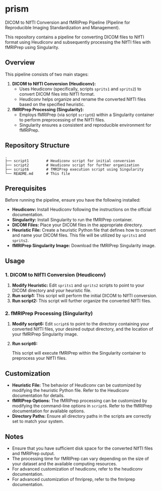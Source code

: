 # prism
DICOM to NIfTI Conversion and fMRIPrep Pipeline (Pipeline for Reproducible Imaging Standardization and Management).

This repository contains a pipeline for converting DICOM files to NIfTI format using Heudiconv and subsequently processing the NIfTI files with fMRIPrep using Singularity.

## Overview

This pipeline consists of two main stages:

1.  **DICOM to NIfTI Conversion (Heudiconv):**
    * Uses Heudiconv (specifically, scripts `sprits1` and `sprits2`) to convert DICOM files into NIfTI format.
    * Heudiconv helps organize and rename the converted NIfTI files based on the specified heuristic.
2.  **fMRIPrep Processing (Singularity):**
    * Employs fMRIPrep (via script `script6`) within a Singularity container to perform preprocessing of the NIfTI files.
    * Singularity ensures a consistent and reproducible environment for fMRIPrep.

## Repository Structure

```
.
├── script1        # Heudiconv script for initial conversion
├── script2        # Heudiconv script for further organization
├── script6        # fMRIPrep execution script using Singularity
└── README.md      # This file
```

## Prerequisites

Before running the pipeline, ensure you have the following installed:

* **Heudiconv:** Install Heudiconv following the instructions on the official documentation.
* **Singularity:** Install Singularity to run the fMRIPrep container.
* **DICOM Files:** Place your DICOM files in the appropriate directory.
* **Heuristic File:** Create a heuristic Python file that defines how to convert and name your DICOM files. This file will be utilized by `sprits1` and `sprits2`.
* **fMRIPrep Singularity Image:** Download the fMRIPrep Singularity image.

## Usage

### 1. DICOM to NIfTI Conversion (Heudiconv)

1.  **Modify Heuristic:** Edit `sprits1` and `sprits2` scripts to point to your DICOM directory and your heuristic file.
2.  **Run scrip1:**
    This script will perform the initial DICOM to NIfTI conversion.
3.  **Run script2:**
    This script will further organize the converted NIfTI files.

### 2. fMRIPrep Processing (Singularity)

1.  **Modify script6:** Edit `script6` to point to the directory containing your converted NIfTI files, your desired output directory, and the location of your fMRIPrep Singularity image.
2.  **Run script6:**

    This script will execute fMRIPrep within the Singularity container to preprocess your NIfTI files.

## Customization

* **Heuristic File:** The behavior of Heudiconv can be customized by modifying the heuristic Python file. Refer to the Heudiconv documentation for details.
* **fMRIPrep Options:** The fMRIPrep processing can be customized by modifying the command-line options in `script6`. Refer to the fMRIPrep documentation for available options.
* **Directory Paths:** Ensure all directory paths in the scripts are correctly set to match your system.

## Notes

* Ensure that you have sufficient disk space for the converted NIfTI files and fMRIPrep output.
* The processing time for fMRIPrep can vary depending on the size of your dataset and the available computing resources.
* For advanced customization of heudiconv, refer to the heudiconv documentation.
* For advanced customization of fmriprep, refer to the fmriprep documentation.
```
